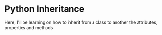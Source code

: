 # Python Inheritance
Here, I'll be learning on how to inherit from a class to another the attributes, properties and methods
